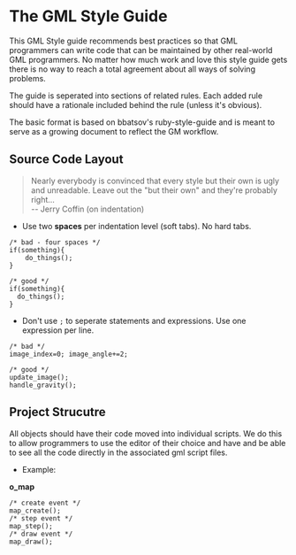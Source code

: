 # The GML Style Guide

This GML Style guide recommends best practices so that GML programmers can write code that can be maintained by other real-world GML programmers. No matter how much work and love this style guide gets there is no way to reach a total agreement about all ways of solving problems.

The guide is seperated into sections of related rules. Each added rule should have a rationale included behind the rule (unless it's obvious).

The basic format is based on bbatsov's ruby-style-guide and is meant to serve as a growing document to reflect the GM workflow.

## Source Code Layout
> Nearly everybody is convinced that every style but their own is
> ugly and unreadable. Leave out the "but their own" and they're
> probably right... <br/>
> -- Jerry Coffin (on indentation)

* Use two **spaces** per indentation level (soft tabs). No hard tabs.
```gml
/* bad - four spaces */
if(something){
    do_things();
}

/* good */
if(something){
  do_things();
}
```

* Don't use `;` to seperate statements and expressions. Use one expression per  line.
```gml
/* bad */
image_index=0; image_angle+=2;

/* good */
update_image();
handle_gravity();
```

## Project Strucutre
All objects should have their code moved into individual scripts.
We do this to allow programmers to use the editor of their choice and have and be able to see all the code directly in the associated gml script files.

* Example:

**o_map**
```gml
/* create event */
map_create();
/* step event */
map_step();
/* draw event */
map_draw();
```

